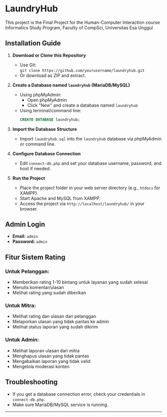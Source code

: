 # LaundryHub

This project is the Final Project for the Human-Computer Interaction course  
Informatics Study Program, Faculty of CompSci, Universitas Esa Unggul

## Installation Guide

1. **Download or Clone this Repository**
    - Use Git:  
      `git clone https://github.com/yourusername/laundryhub.git`
    - Or download as ZIP and extract.

2. **Create a Database named `laundryhub` (MariaDB/MySQL)**
    - Using phpMyAdmin:
        - Open phpMyAdmin
        - Click "New" and create a database named `laundryhub`
    - Using terminal/command line:
      ```sql
      CREATE DATABASE laundryhub;
      ```

3. **Import the Database Structure**
    - Import `laundryhub.sql` into the `laundryhub` database via phpMyAdmin or command line.

4. **Configure Database Connection**
    - Edit `connect-db.php` and set your database username, password, and host if needed.

5. **Run the Project**
    - Place the project folder in your web server directory (e.g., `htdocs` for XAMPP).
    - Start Apache and MySQL from XAMPP.
    - Access the project via `http://localhost/laundryhub/` in your browser.

## Admin Login

- **Email:** `admin`
- **Password:** `admin`

## Fitur Sistem Rating

### Untuk Pelanggan:
- Memberikan rating 1-10 bintang untuk layanan yang sudah selesai
- Menulis komentar/ulasan
- Melihat rating yang sudah diberikan

### Untuk Mitra:
- Melihat rating dan ulasan dari pelanggan
- Melaporkan ulasan yang tidak pantas ke admin
- Melihat status laporan yang sudah dikirim

### Untuk Admin:
- Melihat laporan ulasan dari mitra
- Menghapus ulasan yang tidak pantas
- Mengabaikan laporan yang tidak valid
- Mengelola moderasi konten

## Troubleshooting

- If you get a database connection error, check your credentials in `connect-db.php`.
- Make sure MariaDB/MySQL service is running.

---
